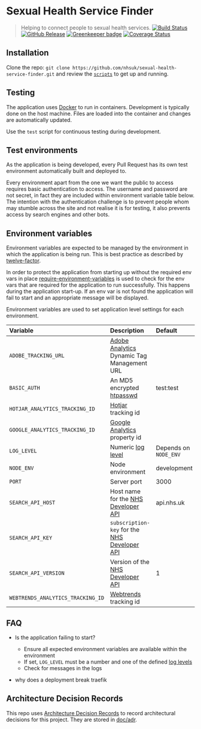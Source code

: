 # Sexual Health Service Finder
> Helping to connect people to sexual health services.
[![Build Status](https://dev.azure.com/nhsuk/nhsuk.sexual-health-finder/_apis/build/status/nhsuk.sexual-health-finder.rancher-frontend-CI?branchName=azdevops-sexual-health-finder)](https://dev.azure.com/nhsuk/nhsuk.sexual-health-finder/_build/latest?definitionId=58?branchName=azdevops-sexual-health-finder)
[![GitHub Release](https://img.shields.io/github/release/nhsuk/sexual-health-service-finder.svg)](https://github.com/nhsuk/sexual-health-service-finder/releases/latest/)
[![Greenkeeper badge](https://badges.greenkeeper.io/nhsuk/sexual-health-service-finder.svg)](https://greenkeeper.io/)
[![Coverage Status](https://coveralls.io/repos/github/nhsuk/sexual-health-service-finder/badge.svg?branch=master)](https://coveralls.io/github/nhsuk/sexual-health-service-finder?branch=master)

## Installation

Clone the repo: `git clone https://github.com/nhsuk/sexual-health-service-finder.git`
and review the [`scripts`](scripts) to get up and running.

## Testing

The application uses [Docker](https://www.docker.com/) to run in containers.
Development is typically done on the host machine. Files are loaded into the
container and changes are automatically updated.

Use the `test` script for continuous testing during development.

## Test environments

As the application is being developed, every Pull Request has its own test
environment automatically built and deployed to.

Every environment apart from the one we want the public to access requires
basic authentication to access. The username and password are not secret, in
fact they are included within environment variable table below.
The intention with the authentication challenge is to prevent people whom may
stumble across the site and not realise it is for testing, it also prevents
access by search engines and other bots.

## Environment variables

Environment variables are expected to be managed by the environment in which
the application is being run. This is best practice as described by
[twelve-factor](https://12factor.net/config).

In order to protect the application from starting up without the required
env vars in place
[require-environment-variables](https://www.npmjs.com/package/require-environment-variables)
is used to check for the env vars that are required for the application to run
successfully.
This happens during the application start-up. If an env var is not found the
application will fail to start and an appropriate message will be displayed.

Environment variables are used to set application level settings for each
environment.

| Variable                           | Description                                                                                                                                                | Default                   | Required   |
| :--------------------------------- | :--------------------------------------------------------------------------------------------------------------------------------------------------------- | :------------------------ | :--------- |
| `ADOBE_TRACKING_URL`               | [Adobe Analytics](https://www.adobe.com/analytics/adobe-analytics.html) Dynamic Tag Management URL                                                         |                           | No         |
| `BASIC_AUTH`                       | An MD5 encrypted [htpasswd](https://httpd.apache.org/docs/2.4/misc/password_encryptions.html)                                                              | test:test                 | No         |
| `HOTJAR_ANALYTICS_TRACKING_ID`     | [Hotjar](https://www.hotjar.com/) tracking id                                                                                                              |                           | No         |
| `GOOGLE_ANALYTICS_TRACKING_ID`     | [Google Analytics](https://www.google.co.uk/analytics) property id                                                                                         |                           | No         |
| `LOG_LEVEL`                        | Numeric [log level](https://github.com/trentm/node-bunyan#levels)                                                                                          | Depends on `NODE_ENV`     | No         |
| `NODE_ENV`                         | Node environment                                                                                                                                           | development               | Yes        |
| `PORT`                             | Server port                                                                                                                                                | 3000                      | Yes        |
| `SEARCH_API_HOST`                  | Host name for the [NHS Developer API](https://developer.api.nhs.uk/)                                                                                       | api.nhs.uk                | Yes        |
| `SEARCH_API_KEY`                   | `subscription-key` for the [NHS Developer API](https://developer.api.nhs.uk/)                                                                              |                           | Yes        |
| `SEARCH_API_VERSION`               | Version of the [NHS Developer API](https://developer.api.nhs.uk/)                                                                                          | 1                         | Yes        |
| `WEBTRENDS_ANALYTICS_TRACKING_ID`  | [Webtrends](https://www.webtrends.com/) tracking id                                                                                                        |                           | No         |

## FAQ

* Is the application failing to start?
  * Ensure all expected environment variables are available within the environment
  * If set, `LOG_LEVEL` must be a number and one of the defined [log levels](https://github.com/trentm/node-bunyan#levels)
  * Check for messages in the logs

* why does a deployment break traefik

## Architecture Decision Records

This repo uses
[Architecture Decision Records](http://thinkrelevance.com/blog/2011/11/15/documenting-architecture-decisions)
to record architectural decisions for this project.
They are stored in [doc/adr](doc/adr).
